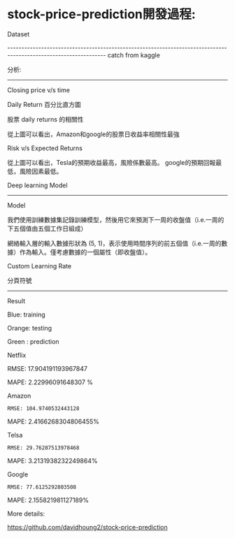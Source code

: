 # stock-price-prediction開發過程: 

Dataset 

-----------------------------------------------------------------------------------------------------------------	catch from kaggle  

分析: 

------------------------------------------------------------------------------------------------------------------- 

Closing price v/s time	 

 

Daily Return 百分比直方圖 

股票 daily returns 的相關性 

 

從上圖可以看出，Amazon和google的股票日收益率相關性最強 

Risk v/s Expected Returns 

從上圖可以看出，Tesla的預期收益最高，風險係數最高。 google的預期回報最低，風險因素最低。 

Deep learning Model 

----------------------------------------------------------------------------------------------------------------- 

Model 

 

我們使用訓練數據集記錄訓練模型，然後用它來預測下一周的收盤值（i.e.一周的下五個值由五個工作日組成） 

網絡輸入層的輸入數據形狀為 (5, 1)，表示使用時間序列的前五個值（i.e.一周的數據）作為輸入。僅考慮數據的一個屬性（即收盤值）。 

Custom Learning Rate 

分頁符號
 

----------------------------------------------------------------------------------------------------------------- 

 

Result 

Blue: training 

Orange: testing 

Green : prediction 

Netflix 

RMSE: 17.904191193967847  

MAPE: 2.22996091648307 % 

 

Amazon 

	RMSE: 104.9740532443128  

MAPE: 2.4166268304806455% 

 

Telsa 

	RMSE: 29.76287513978468 

MAPE: 3.2131938232249864% 

 

Google 

	RMSE: 77.6125292803508 

MAPE: 2.155821981127189% 

 

More details: 

https://github.com/davidhoung2/stock-price-prediction 
